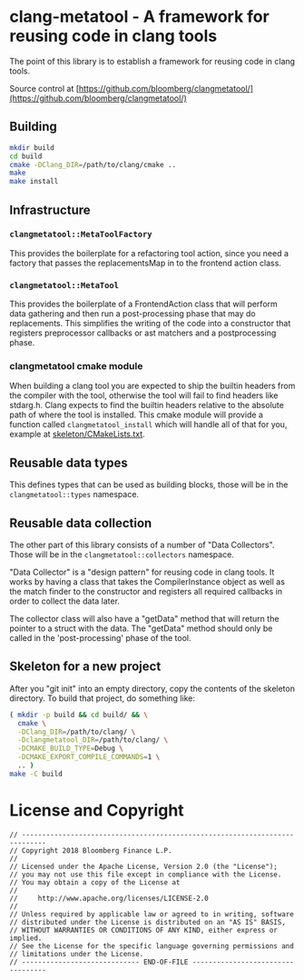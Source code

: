 # clang-metatool - A framework for reusing code in clang tools

The point of this library is to establish a framework for reusing code
in clang tools.

Source control at [https://github.com/bloomberg/clangmetatool/](https://github.com/bloomberg/clangmetatool/)

## Building

````bash
mkdir build
cd build
cmake -DClang_DIR=/path/to/clang/cmake ..
make
make install
````

## Infrastructure

### `clangmetatool::MetaToolFactory`

This provides the boilerplate for a refactoring tool action, since you
need a factory that passes the replacementsMap in to the frontend
action class.

### `clangmetatool::MetaTool`

This provides the boilerplate of a FrontendAction class that will
perform data gathering and then run a post-processing phase that may
do replacements. This simplifies the writing of the code into a
constructor that registers preprocessor callbacks or ast matchers and
a postprocessing phase.

### clangmetatool cmake module

When building a clang tool you are expected to ship the builtin headers from the compiler with the tool, otherwise the tool will fail to find headers like stdarg.h. Clang expects to find the builtin headers relative to the absolute path of where the tool is installed. This cmake module will provide a function called `clangmetatool_install` which will handle all of that for you, example at [skeleton/CMakeLists.txt](skeleton/CMakeLists.txt).

## Reusable data types

This defines types that can be used as building blocks, those will be
in the `clangmetatool::types` namespace.

## Reusable data collection

The other part of this library consists of a number of "Data
Collectors". Those will be in the `clangmetatool::collectors`
namespace.

"Data Collector" is a "design pattern" for reusing code in clang
tools. It works by having a class that takes the CompilerInstance
object as well as the match finder to the constructor and registers
all required callbacks in order to collect the data later.

The collector class will also have a "getData" method that will return
the pointer to a struct with the data. The "getData" method should
only be called in the 'post-processing' phase of the tool.

## Skeleton for a new project

After you "git init" into an empty directory, copy the contents of the
skeleton directory. To build that project, do something like:

````bash
( mkdir -p build && cd build/ && \
  cmake \
  -DClang_DIR=/path/to/clang/ \
  -Dclangmetatool_DIR=/path/to/clang/ \
  -DCMAKE_BUILD_TYPE=Debug \
  -DCMAKE_EXPORT_COMPILE_COMMANDS=1 \
  .. )
make -C build
````

# License and Copyright

```
// ----------------------------------------------------------------------------
// Copyright 2018 Bloomberg Finance L.P.
//
// Licensed under the Apache License, Version 2.0 (the "License");
// you may not use this file except in compliance with the License.
// You may obtain a copy of the License at
//
//     http://www.apache.org/licenses/LICENSE-2.0
//
// Unless required by applicable law or agreed to in writing, software
// distributed under the License is distributed on an "AS IS" BASIS,
// WITHOUT WARRANTIES OR CONDITIONS OF ANY KIND, either express or implied.
// See the License for the specific language governing permissions and
// limitations under the License.
// ----------------------------- END-OF-FILE ----------------------------------

```
